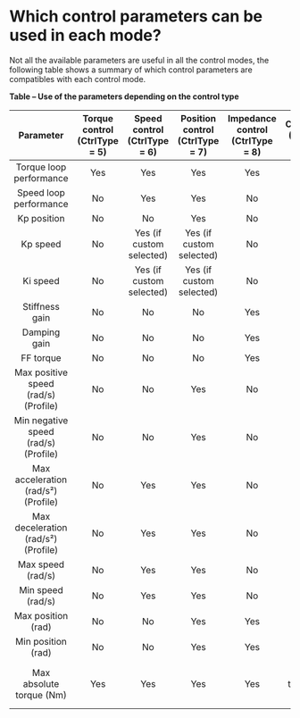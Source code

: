# Which control parameters can be used in each mode?

Not all the available parameters are useful in all the control modes, the following table shows a summary of which control parameters are compatibles with each control mode.

**Table – Use of the parameters depending on the control type**

| Parameter                                | Torque control (CtrlType = 5) | Speed control (CtrlType = 6) | Position control (CtrlType = 7) | Impedance control (CtrlType = 8) | Calibration (CtrlType = 1) | FVI (CtrlType = 2) | Open loop (CtrlType = 3) | DVI (CtrlType = 4) |
|:------------------------------------------:|:-------------------------------:|:------------------------------:|:----------------------------------:|:------------------------------------:|:----------------------------:|:--------------------:|:---------------------------:|:--------------------:|
| Torque loop performance                  | Yes                           | Yes                          | Yes                              | Yes                                | No                         | No                 | No                        | No                 |
| Speed loop performance                   | No                            | Yes                          | Yes                              | No                                 | No                         | No                 | No                        | No                 |
| Kp position                              | No                            | No                           | Yes                              | No                                 | No                         | No                 | No                        | No                 |
| Kp speed                                 | No                            | Yes (if custom selected)     | Yes (if custom selected)         | No                                 | No                         | No                 | No                        | No                 |
| Ki speed                                 | No                            | Yes (if custom selected)     | Yes (if custom selected)         | No                                 | No                         | No                 | No                        | No                 |
| Stiffness gain                           | No                            | No                           | No                               | Yes                                | No                         | No                 | No                        | No                 |
| Damping gain                             | No                            | No                           | No                               | Yes                                | No                         | No                 | No                        | No                 |
| FF torque                                | No                            | No                           | No                               | Yes                                | No                         | No                 | No                        | No                 |
| Max positive speed (rad/s) (Profile)     | No                            | No                           | Yes                              | No                                 | No                         | No                 | No                        | No                 |
| Min negative speed (rad/s) (Profile)     | No                            | No                           | Yes                              | No                                 | No                         | No                 | No                        | No                 |
| Max acceleration (rad/s²) (Profile)      | No                            | Yes                          | Yes                              | No                                 | No                         | No                 | No                        | No                 |
| Max deceleration (rad/s²) (Profile)      | No                            | Yes                          | Yes                              | No                                 | No                         | No                 | No                        | No                 |
| Max speed (rad/s)                        | No                            | Yes                          | Yes                              | No                                 | No                         | No                 | No                        | No                 |
| Min speed (rad/s)                        | No                            | Yes                          | Yes                              | No                                 | No                         | No                 | No                        | No                 |
| Max position (rad)                       | No                            | No                           | Yes                              | Yes                                | No                         | No                 | No                        | No                 |
| Min position (rad)                       | No                            | No                           | Yes                              | Yes                                | No                         | No                 | No                        | No                 |
| Max absolute torque (Nm)                 | Yes                           | Yes                          | Yes                              | Yes                                | Yes (for the debug bus)    | Yes (for the debug bus) | Yes (for the debug bus)   | Yes (for the debug bus) |

